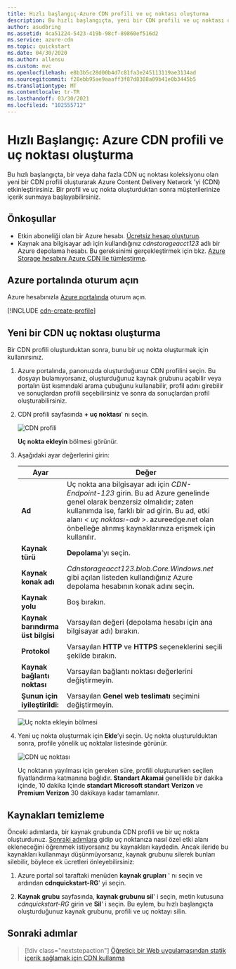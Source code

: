 ```yaml
---
title: Hızlı başlangıç-Azure CDN profili ve uç noktası oluşturma
description: Bu hızlı başlangıçta, yeni bir CDN profili ve uç noktası oluşturularak Azure CDN’nin nasıl etkinleştirileceği gösterilmektedir.
author: asudbring
ms.assetid: 4ca51224-5423-419b-98cf-89860ef516d2
ms.service: azure-cdn
ms.topic: quickstart
ms.date: 04/30/2020
ms.author: allensu
ms.custom: mvc
ms.openlocfilehash: e8b3b5c28d00b4d7c81fa3e245113119ae3134ad
ms.sourcegitcommit: f28ebb95ae9aaaff3f87d8388a09b41e0b3445b5
ms.translationtype: MT
ms.contentlocale: tr-TR
ms.lasthandoff: 03/30/2021
ms.locfileid: "102555712"
---
```

# <a name="quickstart-create-an-azure-cdn-profile-and-endpoint"></a>Hızlı Başlangıç: Azure CDN profili ve uç noktası oluşturma

Bu hızlı başlangıçta, bir veya daha fazla CDN uç noktası koleksiyonu olan yeni bir CDN profili oluşturarak Azure Content Delivery Network 'yi (CDN) etkinleştirirsiniz. Bir profil ve uç nokta oluşturduktan sonra müşterilerinize içerik sunmaya başlayabilirsiniz.

## <a name="prerequisites"></a>Önkoşullar

- Etkin aboneliği olan bir Azure hesabı. [Ücretsiz hesap oluşturun](https://azure.microsoft.com/free/?ref=microsoft.com&utm_source=microsoft.com&utm_medium=docs&utm_campaign=visualstudio).
- Kaynak ana bilgisayar adı için kullandığınız *cdnstorageacct123* adlı bir Azure depolama hesabı. Bu gereksinimi gerçekleştirmek için bkz. [Azure Storage hesabını Azure CDN Ile tümleştirme](cdn-create-a-storage-account-with-cdn.md).

## <a name="sign-in-to-the-azure-portal"></a>Azure portalında oturum açın

Azure hesabınızla [Azure portalında](https://portal.azure.com) oturum açın.

[!INCLUDE [cdn-create-profile](../../includes/cdn-create-profile.md)]

## <a name="create-a-new-cdn-endpoint"></a>Yeni bir CDN uç noktası oluşturma

Bir CDN profili oluşturduktan sonra, bunu bir uç nokta oluşturmak için kullanırsınız.

1. Azure portalında, panonuzda oluşturduğunuz CDN profilini seçin. Bu dosyayı bulamıyorsanız, oluşturduğunuz kaynak grubunu açabilir veya portalın üst kısmındaki arama çubuğunu kullanabilir, profil adını girebilir ve sonuçlardan profili seçebilirsiniz ve sonra da sonuçlardan profil oluşturabilirsiniz.
   
1. CDN profili sayfasında **+ uç noktası**' nı seçin.
   
    ![CDN profili](./media/cdn-create-new-endpoint/cdn-select-endpoint.png)
   
    **Uç nokta ekleyin** bölmesi görünür.

3. Aşağıdaki ayar değerlerini girin:

    | Ayar | Değer |
    | ------- | ----- |
    | **Ad** | Uç nokta ana bilgisayar adı için *CDN-Endpoint-123* girin. Bu ad Azure genelinde genel olarak benzersiz olmalıdır; zaten kullanımda ise, farklı bir ad girin. Bu ad, etki alanı _&lt; uç noktası-adı &gt;_. azureedge.net olan önbelleğe alınmış kaynaklarınıza erişmek için kullanılır.|
    | **Kaynak türü** | **Depolama**’yı seçin. | 
    | **Kaynak konak adı** | *Cdnstorageacct123.blob.Core.Windows.net* gibi açılan listeden kullandığınız Azure depolama hesabının konak adını seçin. |
    | **Kaynak yolu** | Boş bırakın. |
    | **Kaynak barındırma üst bilgisi** | Varsayılan değeri (depolama hesabı için ana bilgisayar adı) bırakın. |  
    | **Protokol** | Varsayılan **HTTP** ve **HTTPS** seçeneklerini seçili şekilde bırakın. |
    | **Kaynak bağlantı noktası** | Varsayılan bağlantı noktası değerlerini değiştirmeyin. | 
    | **Şunun için iyileştirildi:** | Varsayılan **Genel web teslimatı** seçimini değiştirmeyin. |

    ![Uç nokta ekleyin bölmesi](./media/cdn-create-new-endpoint/cdn-add-endpoint.png)

3. Yeni uç nokta oluşturmak için **Ekle**’yi seçin. Uç nokta oluşturulduktan sonra, profile yönelik uç noktalar listesinde görünür.
    
   ![CDN uç noktası](./media/cdn-create-new-endpoint/cdn-endpoint-success.png)
    
   Uç noktanın yayılması için gereken süre, profili oluştururken seçilen fiyatlandırma katmanına bağlıdır. **Standart Akamai** genellikle bir dakika içinde, 10 dakika Içinde **standart Microsoft standart** **Verizon** ve **Premium Verizon** 30 dakikaya kadar tamamlanır.

## <a name="clean-up-resources"></a>Kaynakları temizleme

Önceki adımlarda, bir kaynak grubunda CDN profili ve bir uç nokta oluşturdunuz. [Sonraki adımlara](#next-steps) gidip uç noktanıza nasıl özel etki alanı ekleneceğini öğrenmek istiyorsanız bu kaynakları kaydedin. Ancak ileride bu kaynakları kullanmayı düşünmüyorsanız, kaynak grubunu silerek bunları silebilir, böylece ek ücretleri önleyebilirsiniz:

1. Azure portal sol taraftaki menüden **kaynak grupları** ' nı seçin ve ardından **cdnquickstart-RG**' yi seçin.

2. **Kaynak grubu** sayfasında, **kaynak grubunu sil**' i seçin, metin kutusuna *cdnquickstart-RG* girin ve **Sil**' i seçin. Bu eylem, bu hızlı başlangıçta oluşturduğunuz kaynak grubunu, profili ve uç noktayı silin.

## <a name="next-steps"></a>Sonraki adımlar

> [!div class="nextstepaction"]
> [Öğretici: bir Web uygulamasından statik içerik sağlamak için CDN kullanma](cdn-add-to-web-app.md)
